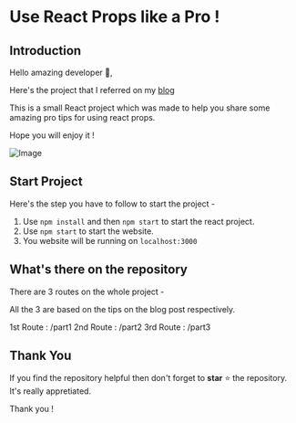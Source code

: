 # Use React Props like a Pro !

## Introduction

Hello amazing developer 👋,

Here's the project that I referred on my [blog](https://dev.to/suchintan/use-react-props-like-a-pro--1gll)

This is a small React project which was made to help you share some amazing pro tips for using react props.

Hope you will enjoy it !

![Image](https://res.cloudinary.com/practicaldev/image/fetch/s--P64v-Mnt--/c_imagga_scale,f_auto,fl_progressive,h_420,q_auto,w_1000/https://dev-to-uploads.s3.amazonaws.com/uploads/articles/v2y6iiibdnco7jti68zp.png)

## Start Project

Here's the step you have to follow to start the project -

1. Use `npm install` and then `npm start` to start the react project.
2. Use `npm start` to start the website.
5. You website will be running on `localhost:3000` 

## What's there on the repository

There are 3 routes on the whole project -

All the 3 are based on the tips on the blog post respectively.

1st Route : /part1
2nd Route : /part2
3rd Route : /part3

## Thank You

If you find the repository helpful then don't forget to **star** ⭐ the repository. It's really appretiated.

Thank you !